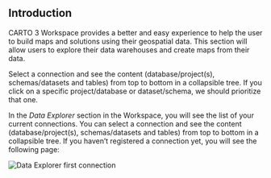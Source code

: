 ## Introduction

CARTO 3 Workspace provides a better and easy experience to help the user to build maps and solutions using their geospatial data.
This section will allow users to explore their data warehouses and create maps from their data.

Select a connection and see the content (database/project(s), schemas/datasets and tables) from top to bottom in a collapsible tree. If you click on a specific project/database or dataset/schema, we should prioritize that one.

In the *Data Explorer* section in the Workspace, you will see the list of your current connections. You can select a connection and see the content (database/project(s), schemas/datasets and tables) from top to bottom in a collapsible tree. If you haven’t registered a connection yet, you will see the following page:

![Data Explorer first connection](/img/cloud-native-workspace/data-explorer/the_connections_module.png)


